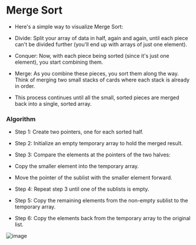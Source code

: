 # Merge Sort

- Here's a simple way to visualize Merge Sort:

- Divide: Split your array of data in half, again and again, until each piece can't be divided further (you'll end up with arrays of just one element).
- Conquer: Now, with each piece being sorted (since it's just one element), you start combining them.
- Merge: As you combine these pieces, you sort them along the way. Think of merging two small stacks of cards where each stack is already in order.

- This process continues until all the small, sorted pieces are merged back into a single, sorted array.


### Algorithm
- Step 1: Create two pointers, one for each sorted half.

- Step 2: Initialize an empty temporary array to hold the merged result.

- Step 3: Compare the elements at the pointers of the two halves:

- Copy the smaller element into the temporary array.

- Move the pointer of the sublist with the smaller element forward.

- Step 4: Repeat step 3 until one of the sublists is empty.

- Step 5: Copy the remaining elements from the non-empty sublist to the temporary array.

- Step 6: Copy the elements back from the temporary array to the original list.


![image](https://github.com/user-attachments/assets/8b2c71c2-8c60-4f44-94f1-ed5e27dacdef)


